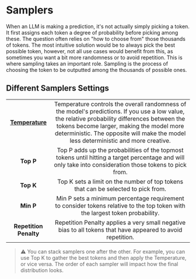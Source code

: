 # Samplers

When an LLM is making a prediction, it's not actually simply picking a token. It first assigns each token a degree of probability before picking among these. The question often relies on "how to choose from" those thousands of tokens. The most intuitive solution would be to always pick the best possible token, however, not all use cases would benefit from this, as sometimes you want a bit more randomness or to avoid repetition. This is where sampling takes an important role. Sampling is the process of choosing the token to be outputted among the thousands of possible ones.

## Different Samplers Settings

<table style="border-collapse: collapse; width: 100%; text-align: center;">
  <tr>
    <td style="font-weight:bold"><a href="temperature.md">Temperature</a></td>
    <td>
    Temperature controls the overall randomness of the model's predictions. If you use a low value, the relative probability differences between the tokens become larger, making the model more deterministic. The opposite will make the model less deterministic and more creative.
    </td>
  </tr>
  <tr>
    <td style="font-weight:bold">Top P</td>
    <td>
    Top P adds up the probabilities of the topmost tokens until hitting a target percentage and will only take into consideration those tokens to pick from.
    </td>
  </tr>
  <tr>
    <td style="font-weight:bold">Top K</td>
    <td>
    Top K sets a limit on the number of top tokens that can be selected to pick from.
    </td>
  </tr>
  <tr>
    <td style="font-weight:bold">Min P</td>
    <td>
    Min P sets a minimum percentage requirement to consider tokens relative to the top token with the largest token probability.
    </td>
  </tr>
  <tr>
    <td style="font-weight:bold">Repetition Penalty</td>
    <td>
    Repetition Penalty applies a very small negative bias to all tokens that have appeared to avoid repetition.
    </td>
  </tr>
</table>

> ⚠️ You can stack samplers one after the other. For example, you can use Top K to gather the best tokens and then apply the Temperature, or vice versa. The order of each sampler will impact how the final distribution looks.

